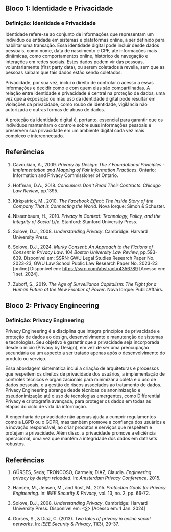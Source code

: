 ## Bloco 1: Identidade e Privacidade

### Definição: Identidade e Privacidade

Identidade refere-se ao conjunto de informações que representam um indivíduo ou entidade em sistemas e plataformas online, a ser definido para habilitar uma transação. Essa identidade digital pode incluir desde dados pessoais, como nome, data de nascimento e CPF, até informações mais dinâmicas, como comportamentos online, histórico de navegação e interações em redes sociais. Estes dados podem vir das pessoas, voluntariamente (first party data), ou serem coletados à revelia, sem que as pessoas saibam que tais dados estão sendo coletados.

Privacidade, por sua vez, inclui o direito de controlar o acesso a essas informações e decidir como e com quem elas são compartilhadas. A relação entre identidade e privacidade é central na proteção de dados, uma vez que a exposição ou mau uso da identidade digital pode resultar em violações da privacidade, como roubo de identidade, vigilância não autorizada e outras formas de abuso de dados.

A proteção da identidade digital é, portanto, essencial para garantir que os indivíduos mantenham o controle sobre suas informações pessoais e preservem sua privacidade em um ambiente digital cada vez mais complexo e interconectado.


## Referências

1. Cavoukian, A., 2009. *Privacy by Design: The 7 Foundational Principles - Implementation and Mapping of Fair Information Practices*. Ontario: Information and Privacy Commissioner of Ontario.

2. Hoffman, D.A., 2018. *Consumers Don't Read Their Contracts*. *Chicago Law Review*, pp.1395.

3. Kirkpatrick, M., 2010. *The Facebook Effect: The Inside Story of the Company That is Connecting the World*. Nova Iorque: Simon & Schuster.

4. Nissenbaum, H., 2010. *Privacy in Context: Technology, Policy, and the Integrity of Social Life*. Stanford: Stanford University Press.

5. Solove, D.J., 2008. *Understanding Privacy*. Cambridge: Harvard University Press.

6. Solove, D.J., 2024. *Murky Consent: An Approach to the Fictions of Consent in Privacy Law*. 104 *Boston University Law Review*, pp.593-639. Disponível em: SSRN: GWU Legal Studies Research Paper No. 2023-23, GWU Law School Public Law Research Paper No. 2023-23 [online] Disponível em: <https://ssrn.com/abstract=4356789> [Acesso em: 1 set. 2024].

7. Zuboff, S., 2019. *The Age of Surveillance Capitalism: The Fight for a Human Future at the New Frontier of Power*. Nova Iorque: PublicAffairs.


## Bloco 2: Privacy Engineering
### Definição: Privacy Engineering

Privacy Engineering é a disciplina que integra princípios de privacidade e proteção de dados ao design, desenvolvimento e manutenção de sistemas e tecnologias. Seu objetivo é garantir que a privacidade seja incorporada desde o início (Privacy by Design), em vez de ser uma preocupação secundária ou um aspecto a ser tratado apenas após o desenvolvimento do produto ou serviço.

Essa abordagem sistemática inclui a criação de arquiteturas e processos que respeitem os direitos de privacidade dos usuários, a implementação de controles técnicos e organizacionais para minimizar a coleta e o uso de dados pessoais, e a gestão de riscos associados ao tratamento de dados. Privacy Engineering abrange desde técnicas de anonimização e pseudonimização até o uso de tecnologias emergentes, como Differential Privacy e criptografia avançada, para proteger os dados em todas as etapas do ciclo de vida da informação.

A engenharia de privacidade não apenas ajuda a cumprir regulamentos como a LGPD ou o GDPR, mas também promove a confiança dos usuários e a inovação responsável, ao criar produtos e serviços que respeitem e protejam a privacidade. Além disso, a privacidade promove a eficiência operacional, uma vez que mantém a integridade dos dados em datasets robustos. 

## Referências

1. GÜRSES, Seda; TRONCOSO, Carmela; DIAZ, Claudia. *Engineering privacy by design reloaded*. In: *Amsterdam Privacy Conference*. 2015.

2. Hansen, M., Jensen, M., and Rost, M., 2015. *Protection Goals for Privacy Engineering*. In: *IEEE Security & Privacy*, vol. 13, no. 2, pp. 66-72.

3. Solove, D.J., 2008. *Understanding Privacy*. Cambridge: Harvard University Press. Disponível em: <[2](https://books.google.com.br/books?id=eSrnEAAAQBAJ&lpg=PT7&ots=MdqXkNXD0i&dq=understanding%20privacy&lr&hl=pt-BR&pg=PT7#v=onepage&q=understanding%20privacy&f=false)> [Acesso em: 1 Jan. 2024]

4. Gürses, S., & Diaz, C. (2013). *Two tales of privacy in online social networks*. In: *IEEE Security & Privacy*, 11(3), 29-37.
